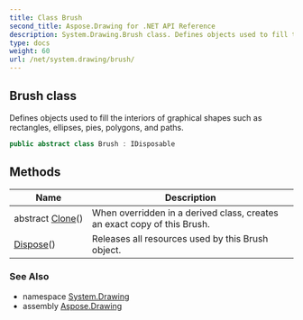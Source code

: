 ```yaml
---
title: Class Brush
second_title: Aspose.Drawing for .NET API Reference
description: System.Drawing.Brush class. Defines objects used to fill the interiors of graphical shapes such as rectangles ellipses pies polygons and paths
type: docs
weight: 60
url: /net/system.drawing/brush/
---
```

## Brush class

Defines objects used to fill the interiors of graphical shapes such as rectangles, ellipses, pies, polygons, and paths.

```csharp
public abstract class Brush : IDisposable
```

## Methods

| Name | Description |
| --- | --- |
| abstract [Clone](../../system.drawing/brush/clone/)() | When overridden in a derived class, creates an exact copy of this Brush. |
| [Dispose](../../system.drawing/brush/dispose/)() | Releases all resources used by this Brush object. |

### See Also

* namespace [System.Drawing](../../system.drawing/)
* assembly [Aspose.Drawing](../../)


